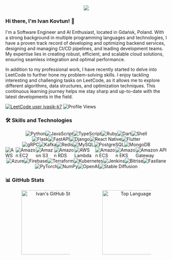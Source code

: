 <div style="display: flex; justify-content: center; margin-bottom: 20px;">
<img src="https://github-readme-activity-graph.vercel.app/graph?username=ivasik-k7&theme=github-compact&hide_border=true&hide_title=true">
</div>

### Hi there, I'm Ivan Kovtun! 👋

I'm a Software Engineer and AI Enthusiast, located in Gdańsk, Poland. With a strong background in multiple programming languages and technologies, I have a proven track record of developing and optimizing backend services, designing and managing CI/CD pipelines, and leading development teams. My expertise lies in creating robust, efficient, and scalable cloud solutions, ensuring seamless integration and optimal performance.

In addition to my professional work, I have recently started to delve into LeetCode to further hone my problem-solving skills. I enjoy tackling interesting and challenging tasks on LeetCode, as it allows me to explore different algorithms, data structures, and optimization techniques. This continuous learning journey helps me stay sharp and up-to-date with the latest developments in the field.

[![LeetCode user ivasik-k7](https://img.shields.io/badge/dynamic/json?style=for-the-badge&labelColor=black&color=%23ffa116&label=Solved&query=solvedOverTotal&url=https%3A%2F%2Fleetcode-badge.vercel.app%2Fapi%2Fusers%2Fivasik-k7&logo=leetcode&logoColor=yellow)](https://leetcode.com/u/ivasik-k7/)
![Profile Views](https://komarev.com/ghpvc/?username=ivasik-k7&color=yellow&label=Views&style=for-the-badge)

### 🛠️ Skills and Technologies

<div style="display: flex; justify-content: center;">
<img src="https://img.shields.io/badge/Python-3776AB?style=for-the-badge&logo=python&logoColor=white" alt="Python" />
<img src="https://img.shields.io/badge/JavaScript-F7DF1E?style=for-the-badge&logo=javascript&logoColor=black" alt="JavaScript" />
<img src="https://img.shields.io/badge/TypeScript-007ACC?style=for-the-badge&logo=typescript&logoColor=white" alt="TypeScript" />
<img src="https://img.shields.io/badge/Ruby-CC342D?style=for-the-badge&logo=ruby&logoColor=white" alt="Ruby" />
<img src="https://img.shields.io/badge/Dart-0175C2?style=for-the-badge&logo=dart&logoColor=white" alt="Dart" />
<img src="https://img.shields.io/badge/Shell-5391FE?style=for-the-badge&logo=gnu-bash&logoColor=white" alt="Shell" />
</div>

<!-- ![](https://img.shields.io/static/v1?label=Profile+views&color=007ec6&style=for-the-badge&username=ivasik-k7&color=orange) -->

<div style="display: flex; justify-content: center;">
<img src="https://img.shields.io/badge/Flask-000000?style=for-the-badge&logo=flask&logoColor=white" alt="Flask" />
<img src="https://img.shields.io/badge/FastAPI-009688?style=for-the-badge&logo=fastapi&logoColor=white" alt="FastAPI" />
<img src="https://img.shields.io/badge/Django-092E20?style=for-the-badge&logo=django&logoColor=white" alt="Django" />
<img src="https://img.shields.io/badge/React_Native-61DAFB?style=for-the-badge&logo=react&logoColor=white" alt="React Native" />
<img src="https://img.shields.io/badge/Flutter-02569B?style=for-the-badge&logo=flutter&logoColor=white" alt="Flutter" />
</div>

<div style="display: flex; justify-content: center;">
<img src="https://img.shields.io/badge/gRPC-2CA5E0?style=for-the-badge&logo=grpc&logoColor=white" alt="gRPC" />
<img src="https://img.shields.io/badge/Kafka-231F20?style=for-the-badge&logo=apache-kafka&logoColor=white" alt="Kafka" />
<img src="https://img.shields.io/badge/Redis-DC382D?style=for-the-badge&logo=redis&logoColor=white" alt="Redis" />
<img src="https://img.shields.io/badge/MySQL-4479A1?style=for-the-badge&logo=mysql&logoColor=white" alt="MySQL" />
<img src="https://img.shields.io/badge/PostgreSQL-336791?style=for-the-badge&logo=postgresql&logoColor=white" alt="PostgreSQL" />
<img src="https://img.shields.io/badge/MongoDB-47A248?style=for-the-badge&logo=mongodb&logoColor=white" alt="MongoDB" />
</div>

<div style="display: flex; justify-content: center;">
<img src="https://img.shields.io/badge/AWS-232F3E?style=for-the-badge&logo=amazon-aws&logoColor=white" alt="AWS" />
<img src="https://img.shields.io/badge/EC2-232F3E?style=for-the-badge&logo=amazon-aws&logoColor=white" alt="Amazon EC2" />
<img src="https://img.shields.io/badge/S3-569A31?style=for-the-badge&logo=amazon-s3&logoColor=white" alt="Amazon S3" />
<img src="https://img.shields.io/badge/RDS-FF9900?style=for-the-badge&logo=amazon-rds&logoColor=white" alt="Amazon RDS" />
<img src="https://img.shields.io/badge/Lambda-FF9900?style=for-the-badge&logo=amazon-aws&logoColor=white" alt="AWS Lambda" />
<img src="https://img.shields.io/badge/ECS-232F3E?style=for-the-badge&logo=amazon-aws&logoColor=white" alt="Amazon ECS" />
<img src="https://img.shields.io/badge/EKS-326CE5?style=for-the-badge&logo=amazon-eks&logoColor=white" alt="Amazon EKS" />
<img src="https://img.shields.io/badge/API%20Gateway-FF9900?style=for-the-badge&logo=amazon-api-gateway&logoColor=white" alt="Amazon API Gateway" />
</div>
<div style="display: flex; justify-content: center;">
<img src="https://img.shields.io/badge/Azure-0078D4?style=for-the-badge&logo=microsoft-azure&logoColor=white" alt="Azure" />
<img src="https://img.shields.io/badge/Firebase-FFCA28?style=for-the-badge&logo=firebase&logoColor=black" alt="Firebase" />
<img src="https://img.shields.io/badge/Terraform-623CE4?style=for-the-badge&logo=terraform&logoColor=white" alt="Terraform" />
<img src="https://img.shields.io/badge/Kubernetes-326CE5?style=for-the-badge&logo=kubernetes&logoColor=white" alt="Kubernetes" />
<img src="https://img.shields.io/badge/Jenkins-D24939?style=for-the-badge&logo=jenkins&logoColor=white" alt="Jenkins" />
<img src="https://img.shields.io/badge/Bitrise-683D87?style=for-the-badge&logo=bitrise&logoColor=white" alt="Bitrise" />
<img src="https://img.shields.io/badge/Fastlane-ffff00?style=for-the-badge&logo=fastlane&logoColor=black" alt="Fastlane" />
</div>
<div style="display: flex; justify-content: center;">
<img src="https://img.shields.io/badge/PyTorch-EE4C2C?style=for-the-badge&logo=pytorch&logoColor=white" alt="PyTorch" />
<img src="https://img.shields.io/badge/numpy-%23013243.svg?style=for-the-badge&logo=numpy&logoColor=white" alt="NumPy" />

<img src="https://img.shields.io/badge/OpenAI-FF4713?style=for-the-badge&logo=openai&logoColor=white" alt="OpenAI" />
<img src="https://img.shields.io/badge/Stable%20Diffusion-3776AB?style=for-the-badge&logoColor=white" alt="Stable Diffusion" />
</div>

### 📊 GitHub Stats

<div style="display: flex; justify-content: space-around; align-items: flex-start; flex-wrap: wrap;">
    <div style="flex: 1 1 50%; min-width: 150px; max-width: 30%; text-align: center;">
        <img src="https://github-readme-stats.vercel.app/api?username=ivasik-k7&show_icons=true&theme=tokyonight&&bg_color=00000000&hide_border=true&rank_icon=github&" alt="Ivan's GitHub Stats" height=200 align="center" />
    </div>
    <div style="flex: 1 1 50%; min-width: 150px; max-width: 30%; text-align: center;">
        <img src="https://github-readme-stats.vercel.app/api/top-langs/?username=ivasik-k7&hide=html,cmake,c++&layout=compact&bg_color=00000000&hide_border=true&langs_count=6" alt="Top Languages" height=200 align="center" />
    </div>
</div>
